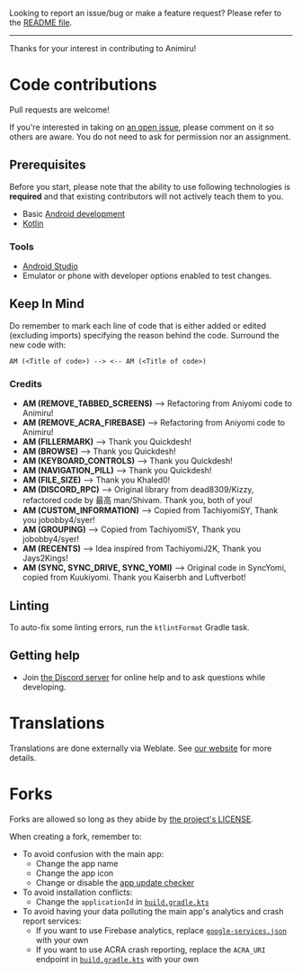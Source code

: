 Looking to report an issue/bug or make a feature request? Please refer to the [README file](https://github.com/aniyomiorg/aniyomi#issues-feature-requests-and-contributing).

---

Thanks for your interest in contributing to Animiru!


# Code contributions

Pull requests are welcome!

If you're interested in taking on [an open issue](https://github.com/Quickdesh/Animiru/issues), please comment on it so others are aware.
You do not need to ask for permission nor an assignment.

## Prerequisites

Before you start, please note that the ability to use following technologies is **required** and that existing contributors will not actively teach them to you.

- Basic [Android development](https://developer.android.com/)
- [Kotlin](https://kotlinlang.org/)

### Tools

- [Android Studio](https://developer.android.com/studio)
- Emulator or phone with developer options enabled to test changes.

## Keep In Mind

Do remember to mark each line of code that is either added or edited (excluding imports) specifying the reason behind the code.
Surround the new code with:

`AM (<Title of code>) --> <-- AM (<Title of code>)`

### Credits

- **AM (REMOVE_TABBED_SCREENS)** --> Refactoring from Aniyomi code to Animiru!
- **AM (REMOVE_ACRA_FIREBASE)** --> Refactoring from Aniyomi code to Animiru!
- **AM (FILLERMARK)** --> Thank you Quickdesh!
- **AM (BROWSE)** --> Thank you Quickdesh!
- **AM (KEYBOARD_CONTROLS)** --> Thank you Quickdesh!
- **AM (NAVIGATION_PILL)** --> Thank you Quickdesh!
- **AM (FILE_SIZE)** --> Thank you Khaled0!
- **AM (DISCORD_RPC)** --> Original library from dead8309/Kizzy, refactored code by 最高 man/Shivam. Thank you, both of you!
- **AM (CUSTOM_INFORMATION)** --> Copied from TachiyomiSY, Thank you jobobby4/syer!
- **AM (GROUPING)** --> Copied from TachiyomiSY, Thank you jobobby4/syer!
- **AM (RECENTS)** --> Idea inspired from TachiyomiJ2K, Thank you Jays2Kings!
- **AM (SYNC, SYNC_DRIVE, SYNC_YOMI)** --> Original code in SyncYomi, copied from Kuukiyomi. Thank you Kaiserbh and Luftverbot!


## Linting

To auto-fix some linting errors, run the `ktlintFormat` Gradle task.

## Getting help

- Join [the Discord server](https://discord.gg/F32UjdJZrR) for online help and to ask questions while developing.

# Translations

Translations are done externally via Weblate. See [our website](https://aniyomi.org/docs/contribute#translation) for more details.


# Forks

Forks are allowed so long as they abide by [the project's LICENSE](https://github.com/tachiyomiorg/tachiyomi/blob/master/LICENSE).

When creating a fork, remember to:

- To avoid confusion with the main app:
  - Change the app name
  - Change the app icon
  - Change or disable the [app update checker](https://github.com/Quickdesh/Animiru/blob/master/app/src/main/java/eu/kanade/tachiyomi/data/updater/AppUpdateChecker.kt)
- To avoid installation conflicts:
  - Change the `applicationId` in [`build.gradle.kts`](https://github.com/Quickdesh/Animiru/blob/master/app/build.gradle.kts)
- To avoid having your data polluting the main app's analytics and crash report services:
  - If you want to use Firebase analytics, replace [`google-services.json`](https://github.com/aniyomiorg/aniyomi/blob/master/app/src/standard/google-services.json) with your own
  - If you want to use ACRA crash reporting, replace the `ACRA_URI` endpoint in [`build.gradle.kts`](https://github.com/aniyomiorg/aniyomi/blob/master/app/build.gradle.kts) with your own
